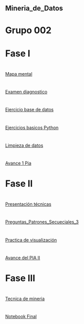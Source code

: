 ## Mineria_de_Datos
# Grupo 002


# Fase I
#
[Mapa mental](https://github.com/Gerardo0309/Mineria_de_Datos/blob/main/MapaMental_1_%7B1849522%7D.pdf)
#
[Examen diagnostico](https://github.com/Gerardo0309/Mineria_de_Datos/blob/main/Examen_1849522.pdf)
#
[Ejercicio base de datos](https://github.com/aadrieel/MineriaDeDatos/blob/main/Equipo_3_Ejercicio%20Base%20de%20Datos.pdf)
#
[Ejercicios basicos Python](https://github.com/Gerardo0309/Mineria_de_Datos/blob/main/Ej_Python_1849522.ipynb)
#
[Limpieza de datos](https://github.com/aadrieel/MineriaDeDatos/blob/main/Ej_Limpieza_Equipo_3.ipynb)
#
[Avance 1 Pia](https://github.com/aadrieel/MineriaDeDatos/blob/main/Avance1_PIA_Equipo_3.ipynb)
#
# Fase II
#
[Presentación técnicas](https://github.com/aadrieel/MineriaDeDatos/blob/main/Presentacion_PatronesSecuenciales_3.pdf)
#
[Preguntas_Patrones_Secueciales_3](https://github.com/aadrieel/MineriaDeDatos/blob/main/Pregunta_Presentaci%C3%B3n_Patrones_Secuenciales_3.pdf)
#
[Practica de visualización](https://github.com/aadrieel/MineriaDeDatos/blob/main/Visualizaci%C3%B3n_3.ipynb)
#
[Avance del PIA II](https://github.com/aadrieel/MineriaDeDatos/blob/main/AvancePIA_II_002_3.ipynb)
#
# Fase III
#
[Tecnica de mineria](https://github.com/aadrieel/MineriaDeDatos/blob/main/T%C3%A9cnica_Miner%C3%ADa_RL_3.ipynb)
#
[Notebook Final](https://github.com/aadrieel/MineriaDeDatos/blob/main/Notebook_Final_3.ipynb)
